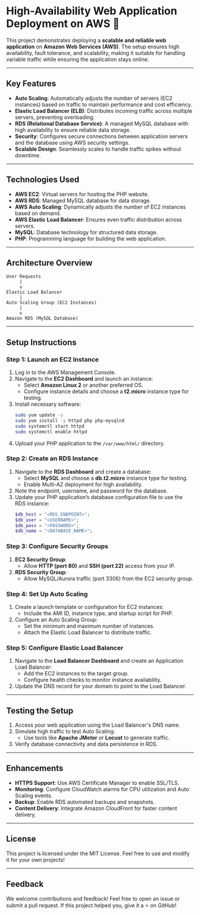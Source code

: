# High-Availability Web Application Deployment on AWS 🚀

This project demonstrates deploying a **scalable and reliable web application** on **Amazon Web Services (AWS)**. The setup ensures high availability, fault tolerance, and scalability, making it suitable for handling variable traffic while ensuring the application stays online.

---

## **Key Features**

- **Auto Scaling**: Automatically adjusts the number of servers (EC2 instances) based on traffic to maintain performance and cost efficiency.
- **Elastic Load Balancer (ELB)**: Distributes incoming traffic across multiple servers, preventing overloading.
- **RDS (Relational Database Service)**: A managed MySQL database with high availability to ensure reliable data storage.
- **Security**: Configures secure connections between application servers and the database using AWS security settings.
- **Scalable Design**: Seamlessly scales to handle traffic spikes without downtime.

---

## **Technologies Used**

- **AWS EC2**: Virtual servers for hosting the PHP website.
- **AWS RDS**: Managed MySQL database for data storage.
- **AWS Auto Scaling**: Dynamically adjusts the number of EC2 instances based on demand.
- **AWS Elastic Load Balancer**: Ensures even traffic distribution across servers.
- **MySQL**: Database technology for structured data storage.
- **PHP**: Programming language for building the web application.

---

## **Architecture Overview**

```plaintext
User Requests
     |
     v
Elastic Load Balancer
     |
Auto Scaling Group (EC2 Instances)
     |
     v
Amazon RDS (MySQL Database)
```

---

## **Setup Instructions**

### **Step 1: Launch an EC2 Instance**
1. Log in to the AWS Management Console.
2. Navigate to the **EC2 Dashboard** and launch an instance:
   - Select **Amazon Linux 2** or another preferred OS.
   - Configure instance details and choose a **t2.micro** instance type for testing.
3. Install necessary software:
   ```bash
   sudo yum update -y
   sudo yum install -y httpd php php-mysqlnd
   sudo systemctl start httpd
   sudo systemctl enable httpd
   ```
4. Upload your PHP application to the `/var/www/html/` directory.

### **Step 2: Create an RDS Instance**
1. Navigate to the **RDS Dashboard** and create a database:
   - Select **MySQL** and choose a **db.t2.micro** instance type for testing.
   - Enable Multi-AZ deployment for high availability.
2. Note the endpoint, username, and password for the database.
3. Update your PHP application’s database configuration file to use the RDS instance:
   ```php
   $db_host = "<RDS_ENDPOINT>";
   $db_user = "<USERNAME>";
   $db_pass = "<PASSWORD>";
   $db_name = "<DATABASE_NAME>";
   ```

### **Step 3: Configure Security Groups**
1. **EC2 Security Group**:
   - Allow **HTTP (port 80)** and **SSH (port 22)** access from your IP.
2. **RDS Security Group**:
   - Allow MySQL/Aurora traffic (port 3306) from the EC2 security group.

### **Step 4: Set Up Auto Scaling**
1. Create a launch template or configuration for EC2 instances:
   - Include the AMI ID, instance type, and startup script for PHP.
2. Configure an Auto Scaling Group:
   - Set the minimum and maximum number of instances.
   - Attach the Elastic Load Balancer to distribute traffic.

### **Step 5: Configure Elastic Load Balancer**
1. Navigate to the **Load Balancer Dashboard** and create an Application Load Balancer:
   - Add the EC2 instances to the target group.
   - Configure health checks to monitor instance availability.
2. Update the DNS record for your domain to point to the Load Balancer.

---

## **Testing the Setup**
1. Access your web application using the Load Balancer's DNS name.
2. Simulate high traffic to test Auto Scaling:
   - Use tools like **Apache JMeter** or **Locust** to generate traffic.
3. Verify database connectivity and data persistence in RDS.

---

## **Enhancements**
- **HTTPS Support**: Use AWS Certificate Manager to enable SSL/TLS.
- **Monitoring**: Configure CloudWatch alarms for CPU utilization and Auto Scaling events.
- **Backup**: Enable RDS automated backups and snapshots.
- **Content Delivery**: Integrate Amazon CloudFront for faster content delivery.

---

## **License**
This project is licensed under the MIT License. Feel free to use and modify it for your own projects!

---

## **Feedback**
We welcome contributions and feedback! Feel free to open an issue or submit a pull request. If this project helped you, give it a ⭐️ on GitHub!
